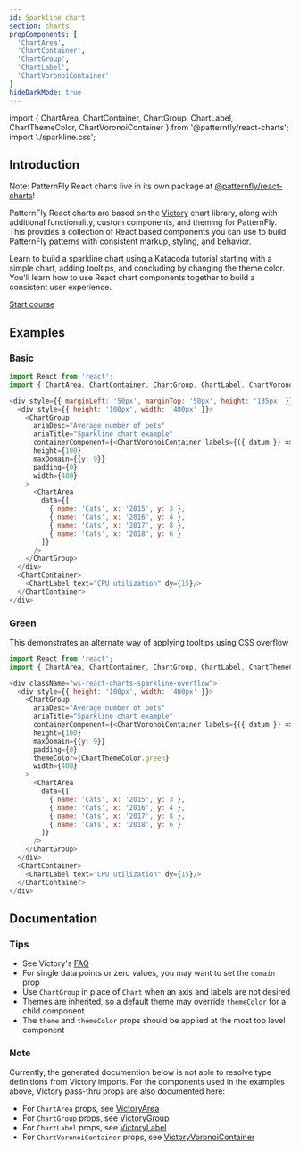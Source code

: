 ```yaml
---
id: Sparkline chart
section: charts
propComponents: [
  'ChartArea',
  'ChartContainer',
  'ChartGroup',
  'ChartLabel',
  'ChartVoronoiContainer'
]
hideDarkMode: true
---
```


import { ChartArea, ChartContainer, ChartGroup, ChartLabel, ChartThemeColor, ChartVoronoiContainer } from '@patternfly/react-charts';
import './sparkline.css';

## Introduction
Note: PatternFly React charts live in its own package at [@patternfly/react-charts](https://www.npmjs.com/package/@patternfly/react-charts)!

PatternFly React charts are based on the [Victory](https://formidable.com/open-source/victory/docs/victory-chart/) chart library, along with additional functionality, custom components, and theming for PatternFly. This provides a collection of React based components you can use to build PatternFly patterns with consistent markup, styling, and behavior.

Learn to build a sparkline chart using a Katacoda tutorial starting with a simple chart, adding tooltips, and concluding by changing the theme color. You'll learn how to use React chart components together to build a consistent user experience.

[Start course](https://katacoda.com/patternfly/courses/react-charts/sparkline-chart)

## Examples
### Basic
```js
import React from 'react';
import { ChartArea, ChartContainer, ChartGroup, ChartLabel, ChartVoronoiContainer } from '@patternfly/react-charts';

<div style={{ marginLeft: '50px', marginTop: '50px', height: '135px' }}>
  <div style={{ height: '100px', width: '400px' }}>
    <ChartGroup
      ariaDesc="Average number of pets"
      ariaTitle="Sparkline chart example"
      containerComponent={<ChartVoronoiContainer labels={({ datum }) => `${datum.name}: ${datum.y}`} constrainToVisibleArea />}
      height={100}
      maxDomain={{y: 9}}
      padding={0}
      width={400}
    >
      <ChartArea
        data={[
          { name: 'Cats', x: '2015', y: 3 },
          { name: 'Cats', x: '2016', y: 4 },
          { name: 'Cats', x: '2017', y: 8 },
          { name: 'Cats', x: '2018', y: 6 }
        ]}
      />
    </ChartGroup>
  </div>
  <ChartContainer>
    <ChartLabel text="CPU utilization" dy={15}/>
  </ChartContainer>
</div>
```

### Green

This demonstrates an alternate way of applying tooltips using CSS overflow

```js
import React from 'react';
import { ChartArea, ChartContainer, ChartGroup, ChartLabel, ChartThemeColor, ChartVoronoiContainer } from '@patternfly/react-charts';

<div className="ws-react-charts-sparkline-overflow">
  <div style={{ height: '100px', width: '400px' }}>
    <ChartGroup
      ariaDesc="Average number of pets"
      ariaTitle="Sparkline chart example"
      containerComponent={<ChartVoronoiContainer labels={({ datum }) => `${datum.name}: ${datum.y}`} />}
      height={100}
      maxDomain={{y: 9}}
      padding={0}
      themeColor={ChartThemeColor.green}
      width={400}
    >
      <ChartArea
        data={[
          { name: 'Cats', x: '2015', y: 3 },
          { name: 'Cats', x: '2016', y: 4 },
          { name: 'Cats', x: '2017', y: 8 },
          { name: 'Cats', x: '2018', y: 6 }
        ]}
      />
    </ChartGroup>
  </div>
  <ChartContainer>
    <ChartLabel text="CPU utilization" dy={15}/>
  </ChartContainer>
</div>
```

## Documentation
### Tips
- See Victory's [FAQ](https://formidable.com/open-source/victory/docs/faq)
- For single data points or zero values, you may want to set the `domain` prop
- Use `ChartGroup` in place of `Chart` when an axis and labels are not desired
- Themes are inherited, so a default theme may override `themeColor` for a child component
- The `theme` and `themeColor` props should be applied at the most top level component

### Note
Currently, the generated documention below is not able to resolve type definitions from Victory imports. For the 
components used in the examples above, Victory pass-thru props are also documented here:

 - For `ChartArea` props, see [VictoryArea](https://formidable.com/open-source/victory/docs/victory-area)
 - For `ChartGroup` props, see [VictoryGroup](https://formidable.com/open-source/victory/docs/victory-group)
 - For `ChartLabel` props, see [VictoryLabel](https://formidable.com/open-source/victory/docs/victory-label)
 - For `ChartVoronoiContainer` props, see [VictoryVoronoiContainer](https://formidable.com/open-source/victory/docs/victory-voronoi-container)
